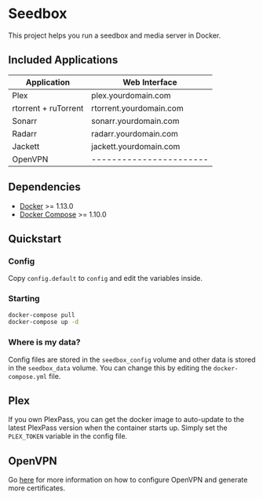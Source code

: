 # Seedbox
This project helps you run a seedbox and media server in Docker.

## Included Applications
| Application          | Web Interface           |
-----------------------|-------------------------|
| Plex                 | plex.yourdomain.com     |
| rtorrent + ruTorrent | rtorrent.yourdomain.com |
| Sonarr               | sonarr.yourdomain.com   |
| Radarr               | radarr.yourdomain.com   |
| Jackett              | jackett.yourdomain.com  |
| OpenVPN              | ----------------------- |

## Dependencies
- [Docker](https://github.com/docker/docker) >= 1.13.0
- [Docker Compose](https://github.com/docker/compose) >= 1.10.0

## Quickstart

### Config
Copy `config.default` to `config` and edit the variables inside.

### Starting
```sh
docker-compose pull
docker-compose up -d
```
### Where is my data?
Config files are stored in the `seedbox_config` volume and
other data is stored in the `seedbox_data` volume. You can
change this by editing the `docker-compose.yml` file.

## Plex
If you own PlexPass, you can get the docker image to auto-update to the latest
PlexPass version when the container starts up. Simply set the `PLEX_TOKEN`
variable in the config file.

## OpenVPN
Go [here](https://github.com/kelvin-containers/openvpn) for more information
on how to configure OpenVPN and generate more certificates.
